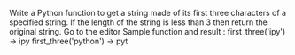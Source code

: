 Write a Python function to get a string made of its first three characters of a specified string. If the length of the string is less than 3 then return the original string. Go to the editor
Sample function and result :
first_three('ipy') -> ipy
first_three('python') -> pyt
